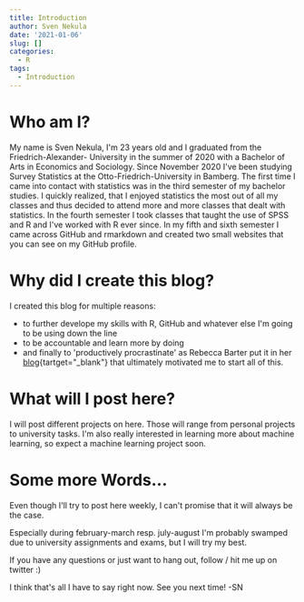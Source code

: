 ```yaml
---
title: Introduction
author: Sven Nekula
date: '2021-01-06'
slug: []
categories:
  - R
tags:
  - Introduction
---
```



# Who am I?

My name is Sven Nekula, I'm 23 years old and I graduated from the Friedrich-Alexander-
University in the summer of 2020 with a Bachelor of Arts in Economics and Sociology.
Since November 2020 I've been studying Survey Statistics at the Otto-Friedrich-University in Bamberg.
The first time I came into contact with statistics was in the third semester of my
bachelor studies. I quickly realized, that I enjoyed statistics the most out of all
my classes and thus decided to attend more and more classes that dealt with statistics.
In the fourth semester I took classes that taught the use of SPSS and R and I've worked 
with R ever since. In my fifth and sixth semester I came across GitHub and rmarkdown
and created two small websites that you can see on my GitHub profile. 

# Why did I create this blog?

I created this blog for multiple reasons:


* to further develope my skills with R, GitHub and whatever else I'm going to be using
down the line
* to be accountable and learn more by doing
* and finally to 'productively procrastinate' as Rebecca Barter put it in her [blog](http://www.rebeccabarter.com/blog/2020-02-03_blogger/){tartget="_blank"}
that ultimately motivated me to start all of this. 

# What will I post here?

I will post different projects on here. Those will range from personal projects to university
tasks. I'm also really interested in learning more about machine learning, so expect a
machine learning project soon. 


# Some more Words...

Even though I'll try to post here weekly, I can't promise that it will always be the case.

Especially during february-march resp. july-august I'm probably swamped due to university
assignments and exams, but I will try my best.

If you have any questions or just want to hang out, follow / hit me up on 
twitter :)

I think that's all I have to say right now. See you next time! -SN